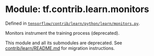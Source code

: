 <div itemscope itemtype="http://developers.google.com/ReferenceObject">
<meta itemprop="name" content="tf.contrib.learn.monitors" />
<meta itemprop="path" content="Stable" />
</div>

# Module: tf.contrib.learn.monitors



Defined in [`tensorflow/contrib/learn/python/learn/monitors.py`](/code/stable/tensorflow/contrib/learn/python/learn/monitors.py).

Monitors instrument the training process (deprecated).

This module and all its submodules are deprecated. See
[contrib/learn/README.md](https://www.tensorflow.org/code/tensorflow/contrib/learn/README.md)
for migration instructions.


